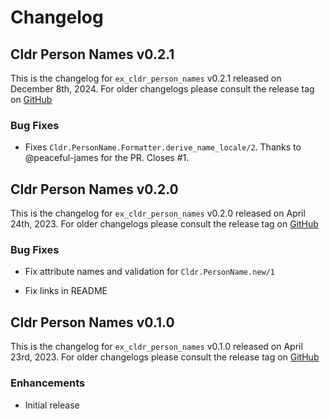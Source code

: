 # Changelog

## Cldr Person Names v0.2.1

This is the changelog for `ex_cldr_person_names` v0.2.1 released on December 8th, 2024.  For older changelogs please consult the release tag on [GitHub](https://github.com/elixir-cldr/cldr_person_names/tags)

### Bug Fixes

* Fixes `Cldr.PersonName.Formatter.derive_name_locale/2`. Thanks to @peaceful-james for the PR. Closes #1.

## Cldr Person Names v0.2.0

This is the changelog for `ex_cldr_person_names` v0.2.0 released on April 24th, 2023.  For older changelogs please consult the release tag on [GitHub](https://github.com/elixir-cldr/cldr_person_names/tags)

### Bug Fixes

* Fix attribute names and validation for `Cldr.PersonName.new/1`

* Fix links in README

## Cldr Person Names v0.1.0

This is the changelog for `ex_cldr_person_names` v0.1.0 released on April 23rd, 2023.  For older changelogs please consult the release tag on [GitHub](https://github.com/elixir-cldr/cldr_person_names/tags)

### Enhancements

* Initial release

